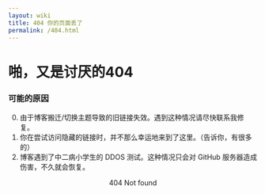```yaml
---
layout: wiki
title: 404 你的页面丢了
permalink: /404.html
---
```



# 啪，又是讨厌的404

### 可能的原因

0. 由于博客搬迁/切换主题导致的旧链接失效。遇到这种情况请尽快联系我修复。
1. 你在尝试访问隐藏的链接时，并不那么幸运地来到了这里。（告诉你，有很多的）
2. 博客遇到了中二病小学生的 DDOS 测试。这种情况只会对 GitHub 服务器造成伤害，不久就会恢复。


<center>
 404 Not found
<center/>